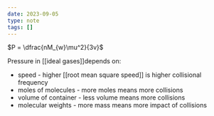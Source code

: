 ```yaml
---
date: 2023-09-05
type: note
tags: []
---
```


$P = \dfrac{nM_{w}\mu^2}{3v}$

Pressure in [[ideal gases]]depends on:
- speed - higher [[root mean square speed]] is higher collisional frequency
- moles of molecules - more moles means more collisions
- volume of container - less volume means more collisions
- molecular weights - more mass means more impact of collisions